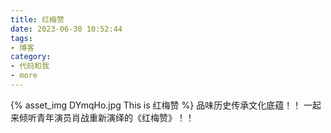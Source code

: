 ```yaml
---
title: 红梅赞
date: 2023-06-30 10:52:44
tags:
- 博客
category:
- 代码和我
- more
---
```

{% asset_img DYmqHo.jpg This is 红梅赞 %}
品味历史传承文化底蕴！！ 一起来倾听青年演员肖战重新演绎的《红梅赞》！！
